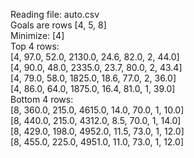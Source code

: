 Reading file: auto.csv  
Goals are rows [4, 5, 8]  
Minimize: [4]  
Top 4 rows:  
[4, 97.0, 52.0, 2130.0, 24.6, 82.0, 2, 44.0]  
[4, 90.0, 48.0, 2335.0, 23.7, 80.0, 2, 43.4]  
[4, 79.0, 58.0, 1825.0, 18.6, 77.0, 2, 36.0]  
[4, 86.0, 64.0, 1875.0, 16.4, 81.0, 1, 39.0]  
Bottom 4 rows:  
[8, 360.0, 215.0, 4615.0, 14.0, 70.0, 1, 10.0]  
[8, 440.0, 215.0, 4312.0, 8.5, 70.0, 1, 14.0]  
[8, 429.0, 198.0, 4952.0, 11.5, 73.0, 1, 12.0]  
[8, 455.0, 225.0, 4951.0, 11.0, 73.0, 1, 12.0]  
